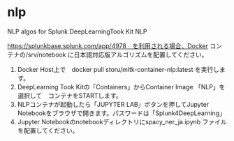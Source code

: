 # nlp
NLP algos for Splunk DeepLearningTook Kit NLP

https://splunkbase.splunk.com/app/4978　を利用される場合、Docker コンテナの/srv/notebook に日本語対応版アルゴリズムを配置してください。

1. Docker Host上で　docker pull storu/mltk-container-nlp:latest を実行します。
2. DeepLearning Took Kitの「Containers」からContainer Image 「NLP」を選択して　コンテナをSTARTします。
3. NLPコンテナが起動したら「JUPYTER LAB」ボタンを押してJupyter Notebookをブラウザで開きます。パスワードは「Splunk4DeepLearning」
4. Jupyter Notebookのnotebookディレクトリにspacy_ner_ja.ipynb ファイルを配置してください。
